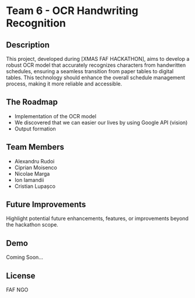 # Team 6 - OCR Handwriting Recognition

## Description
This project, developed during [XMAS FAF HACKATHON], aims to develop a robust OCR model that accurately recognizes characters from handwritten schedules, ensuring a seamless transition from paper tables to digital tables. This technology should enhance the overall schedule management process, making it more reliable and accessible.

## The Roadmap
- Implementation of the OCR model
- We discovered that we can easier our lives by using Google API (vision)
- Output formation

## Team Members
- Alexandru Rudoi
- Ciprian Moisenco
- Nicolae Marga 
- Ion Iamandii
- Cristian Lupașco

## Future Improvements
Highlight potential future enhancements, features, or improvements beyond the hackathon scope.

## Demo
Coming Soon...

## License
FAF NGO
